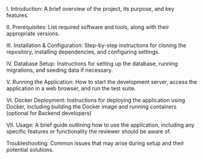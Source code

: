 I. Introduction: A brief overview of the project, its purpose, and key features.

II. Prerequisites: List required software and tools, along with their appropriate versions.

III. Installation & Configuration: Step-by-step instructions for cloning the repository, installing dependencies, and configuring settings.

IV. Database Setup: Instructions for setting up the database, running migrations, and seeding data if necessary.

V. Running the Application: How to start the development server, access the application in a web browser, and run the test suite.

VI. Docker Deployment: Instructions for deploying the application using Docker, including building the Docker image and running containers (optional for Backend developers)

VII. Usage: A brief guide outlining how to use the application, including any specific features or functionality the reviewer should be aware of.

Troubleshooting: Common issues that may arise during setup and their potential solutions.
